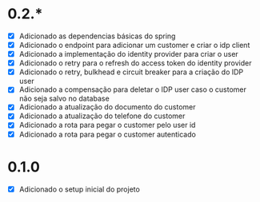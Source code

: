 # 0.2.*
- [X] Adicionado as dependencias básicas do spring
- [X] Adicionado o endpoint para adicionar um customer e criar o idp client
- [X] Adicionado a implementação do identity provider para criar o user
- [X] Adicionado o retry para o refresh do access token do identity provider
- [X] Adicionado o retry, bulkhead e circuit breaker para a criação do IDP user
- [x] Adicionado a compensação para deletar o IDP user caso o customer não seja salvo no database
- [X] Adicionado a atualização do documento do customer
- [X] Adicionado a atualização do telefone do customer
- [X] Adicionado a rota para pegar o customer pelo user id
- [X] Adicionado a rota para pegar o customer autenticado

# 0.1.0
- [X] Adicionado o setup inicial do projeto
